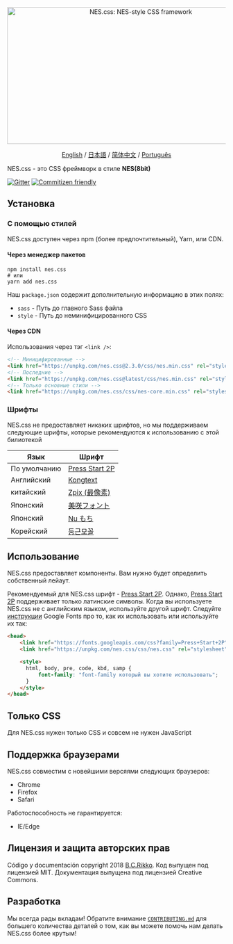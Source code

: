 <div align="center">
  <a href="https://nostalgic-css.github.io/NES.css/" target="_blank"><img src="https://user-images.githubusercontent.com/5305599/49061716-da649680-f254-11e8-9a89-d95a7407ec6a.png" alt="NES.css: NES-style  CSS framework" style="max-width: 100%;" width="600" height="315"></a>

  <a href="README.md">English</a> / <a href=".github/README-jp.md">日本語</a> / <a href="README-zh-CN.md">简体中文</a> / <a href=".github/README-pt-BR.md">Português</a>
</div>

NES.css - это CSS фреймворк в стиле **NES(8bit)**

[![Gitter][gitter-badge]][gitter] [![Commitizen friendly][commitizen-badge]][commitizen]

## Установка

### С помощью стилей

NES.css доступен через npm (более предпочтительный), Yarn, или CDN.

#### Через менеджер пакетов

```shell
npm install nes.css
# или
yarn add nes.css
```

Наш `package.json` содержит дополнительную информацию в этих полях:
* `sass` - Путь до главного Sass файла
* `style` - Путь до неминифицированного CSS

#### Через CDN

Использования через тэг `<link />`:

```html
<!-- Миницифированные -->
<link href="https://unpkg.com/nes.css@2.3.0/css/nes.min.css" rel="stylesheet" />
<!-- Последние -->
<link href="https://unpkg.com/nes.css@latest/css/nes.min.css" rel="stylesheet" />
<!-- Только основные стили -->
<link href="https://unpkg.com/nes.css/css/nes-core.min.css" rel="stylesheet" />
```

### Шрифты

NES.css не предоставляет никаких шрифтов, но мы поддерживаем следующие шрифты, которые рекомендуются к использованию с этой билиотекой

| Язык         | Шрифт                                                              |
| ------------ | ------------------------------------------------------------------ |
| По умолчанию | [Press Start 2P](https://fonts.google.com/specimen/Press+Start+2P) |
| Английский   | [Kongtext](https://www.dafont.com/kongtext.font)                   |
| китайский    | [Zpix (最像素)](https://github.com/SolidZORO/zpix-pixel-font)      |
| Японский     | [美咲フォント](http://littlelimit.net/misaki.htm)                  |
| Японский     | [Nu もち](http://kokagem.sakura.ne.jp/font/mochi/)                 |
| Корейский    | [둥근모꼴](http://cactus.tistory.com/193)                           |

## Использование

NES.css предоставляет компоненты. Вам нужно будет определить собственный лейаут.

Рекомендуемый для NES.css шрифт - [Press Start 2P][press-start-2p-font]. Однако, [Press Start 2P][press-start-2p-font] поддерживает только латинские символы. Когда вы используете NES.css не с английским языком, используйте другой шрифт. Cледуйте [инструкции][google-fonts-guide] Google Fonts про то, как их использовать или используйте их так:

```html
<head>
    <link href="https://fonts.googleapis.com/css?family=Press+Start+2P" rel="stylesheet">
    <link href="https://unpkg.com/nes.css/css/nes.css" rel="stylesheet" />

    <style>
      html, body, pre, code, kbd, samp {
          font-family: "font-family который вы хотите использовать";
      }
    </style>
</head>
```

## Только CSS

Для NES.css нужен только CSS и совсем не нужен JavaScript

## Поддержка браузерами

NES.css совместим с новейшими версяями следующих браузеров:
* Chrome
* Firefox
* Safari

Работоспособность не гарантируется:
* IE/Edge

## Лицензия и защита авторских прав

Código y documentación copyright 2018 [B.C.Rikko](https://github.com/BcRikko). Код выпущен под лицензией MIT. Документация выпущена под лицензией Creative Commons.


## Разработка

Мы всегда рады вкладам! Обратите внимание [`CONTRIBUTING.md`][contributing-document] для большего количества деталей о том, как вы можете помочь нам делать NES.css более крутым!





[commitizen]: http://commitizen.github.io/cz-cli/
[commitizen-badge]: https://img.shields.io/badge/commitizen-friendly-brightgreen.svg
[contributing-document]: ./CONTRIBUTING-es.md
[gitter]: https://gitter.im/nostalgic-css/Lobby
[gitter-badge]: https://img.shields.io/gitter/room/nostalgic-css/Lobby.svg
[google-fonts-guide]: https://developers.google.com/fonts/docs/getting_started
[press-start-2p-font]: https://fonts.google.com/specimen/Press+Start+2P?selection.family=Press+Start+2P
